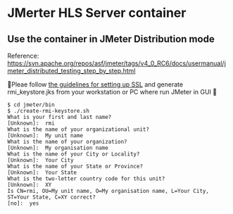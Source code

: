 # JMerter HLS Server container
## Use the container in JMeter Distribution mode

Reference: https://svn.apache.org/repos/asf/jmeter/tags/v4_0_RC6/docs/usermanual/jmeter_distributed_testing_step_by_step.html



:small_red_triangle:Pleae follow [the guidelines for setting up SSL](https://svn.apache.org/repos/asf/jmeter/tags/v4_0_RC6/docs/usermanual/remote-test.html#setup_ssl) and  generate rmi_keystore.jks from your workstation or PC where run JMeter in GUI :small_red_triangle:	

```
$ cd jmeter/bin
$ ./create-rmi-keystore.sh
What is your first and last name?
[Unknown]:  rmi
What is the name of your organizational unit?
[Unknown]:  My unit name
What is the name of your organization?
[Unknown]:  My organisation name
What is the name of your City or Locality?
[Unknown]:  Your City
What is the name of your State or Province?
[Unknown]:  Your State
What is the two-letter country code for this unit?
[Unknown]:  XY
Is CN=rmi, OU=My unit name, O=My organisation name, L=Your City, ST=Your State, C=XY correct?
[no]:  yes
```
